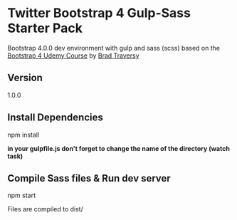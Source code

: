 # Twitter Bootstrap 4 Gulp-Sass Starter Pack

Bootstrap 4.0.0 dev environment with gulp and sass (scss)
based on the [Bootstrap 4 Udemy Course](https://www.udemy.com/bootstrap-4-from-scratch-with-5-projects) by [Brad Traversy](https://github.com/bradtraversy)

## Version
1.0.0

## Install Dependencies
npm install

<b>in your gulpfile.js don't forget to change the name of the directory (watch task)</b>

## Compile Sass files &amp; Run dev server

npm start

Files are compiled to dist/
